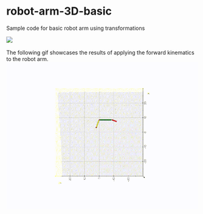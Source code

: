 # robot-arm-3D-basic
Sample code for basic robot arm using transformations 

![](robotArm01.png)


The following gif showcases the results of applying the forward kinematics to the robot arm. 
![](output.gif)
